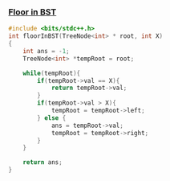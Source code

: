 ### [Floor in BST](https://www.codingninjas.com/studio/problems/floor-in-bst_8230753?challengeSlug=striver-sde-challenge)

```cpp
#include <bits/stdc++.h> 
int floorInBST(TreeNode<int> * root, int X)
{
    int ans = -1;
    TreeNode<int> *tempRoot = root;

    while(tempRoot){
        if(tempRoot->val == X){
            return tempRoot->val;
        }
        if(tempRoot->val > X){
            tempRoot = tempRoot->left;
        } else {
            ans = tempRoot->val;
            tempRoot = tempRoot->right;
        }
    }

    return ans;
}
```